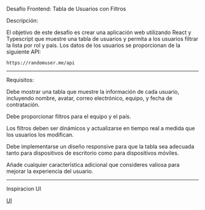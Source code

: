Desafío Frontend: Tabla de Usuarios con Filtros

Descripción:

El objetivo de este desafío es crear una aplicación web utilizando React y Typescript que muestre una tabla de usuarios y permita a los usuarios filtrar la lista por rol y pais. Los datos de los usuarios se proporcionan de la siguiente API:

```
https://randomuser.me/api
```

---

Requisitos:

Debe mostrar una tabla que muestre la información de cada usuario, incluyendo nombre, avatar, correo electrónico, equipo, y fecha de contratación.

Debe proporcionar filtros para el equipo y el país.

Los filtros deben ser dinámicos y actualizarse en tiempo real a medida que los usuarios los modifican.

Debe implementarse un diseño responsive para que la tabla sea adecuada tanto para dispositivos de escritorio como para dispositivos móviles.

Añade cualquier característica adicional que consideres valiosa para mejorar la experiencia del usuario.

---

Inspiracion UI

[UI](https://dribbble.com/shots/22646477-Team-management-settings-Untitled-UI)
